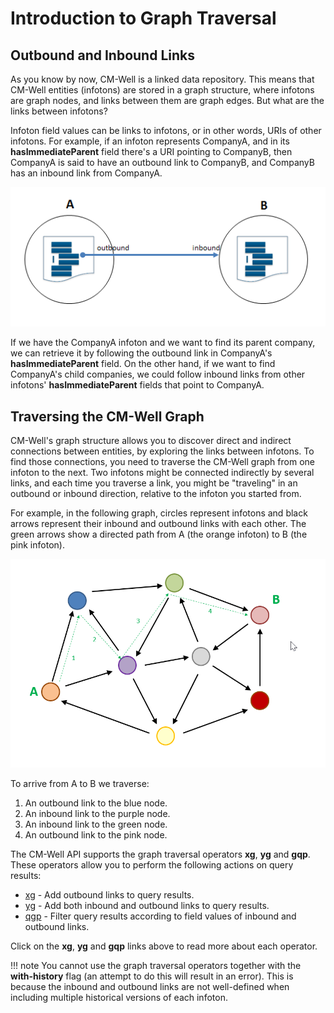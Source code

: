 # Introduction to Graph Traversal

## Outbound and Inbound Links

As you know by now, CM-Well is a linked data repository. This means that CM-Well entities (infotons) are stored in a graph structure, where infotons are graph nodes, and links between them are graph edges. But what are the links between infotons?

Infoton field values can be links to infotons, or in other words, URIs of other infotons. For example, if an infoton represents CompanyA, and in its **hasImmediateParent** field there's a URI pointing to CompanyB, then CompanyA is said to have an outbound link to CompanyB, and CompanyB has an inbound link from CompanyA.

<img src="../../_Images/Outbound-and-inbound-links.png">

If we have the CompanyA infoton and we want to find its parent company, we can retrieve it by following the outbound link in CompanyA's **hasImmediateParent** field. On the other hand, if we want to find CompanyA's child companies, we could follow inbound links from other infotons' **hasImmediateParent** fields that point to CompanyA.

## Traversing the CM-Well Graph

CM-Well's graph structure allows you to discover direct and indirect connections between entities, by exploring the links between infotons. To find those connections, you need to traverse the CM-Well graph from one infoton to the next. Two infotons might be connected indirectly by several links, and each time you traverse a link, you might be "traveling" in an outbound or inbound direction, relative to the infoton you started from.

For example, in the following graph, circles represent infotons and black arrows represent their inbound and outbound links with each other. The green arrows show a directed path from A (the orange infoton) to B (the pink infoton).

<img src="../../_Images/GraphTraversal.png">

To arrive from A to B we traverse:

1. An outbound link to the blue node.
1. An inbound link to the purple node.
1. An inbound link to the green node.
1. An outbound link to the pink node.

The CM-Well API supports the graph traversal operators **xg**, **yg** and **gqp**. These operators allow you to perform the following actions on query results:

- [xg](API.Traversal.xg.md) - Add outbound links to query results.
- [yg](API.Traversal.yg.md) - Add both inbound and outbound links to query results.
- [qgp](API.Traversal.gqp.md) - Filter query results according to field values of inbound and outbound links.

Click on the **xg**, **yg** and **gqp** links above to read more about each operator.

!!! note
	You cannot use the graph traversal operators together with the **with-history** flag (an attempt to do this will result in an error). This is because the inbound and outbound links are not well-defined when including multiple historical versions of each infoton.



